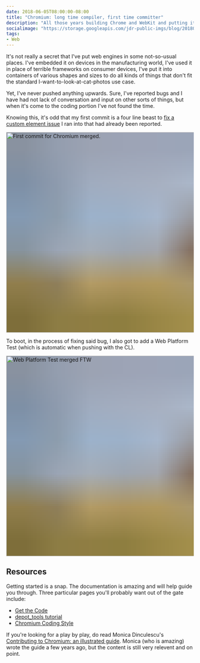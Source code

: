 ```yaml
---
date: 2018-06-05T08:00:00-08:00
title: "Chromium: long time compiler, first time committer"
description: "All those years building Chrome and WebKit and putting it places, and yet this is my first commit."
socialimage: "https://storage.googleapis.com/jdr-public-imgs/blog/20180605-chromium-first-commit-twitter-1024x535.jpg"
tags:
- Web
---
```


It's not really a secret that I've put web engines in some not-so-usual places. I've embedded it on devices in the manufacturing world, I've used it in place of terrible frameworks on consumer devices, I've put it into containers of various shapes and sizes to do all kinds of things that don't fit the standard I-want-to-look-at-cat-photos use case.

Yet, I've never pushed anything upwards. Sure, I've reported bugs and I have had not lack of conversation and input on other sorts of things, but when it's come to the coding portion I've not found the time.

Knowing this, it's odd that my first commit is a four line beast to [fix a custom element issue](https://bugs.chromium.org/p/chromium/issues/detail?id=841725) I ran into that had already been reported.

<img decoding="async" loading="lazy" width="800" height="538" style="background-size: cover;
          background-image: url('data:image/svg+xml;charset=utf-8,%3Csvg xmlns=\'http%3A//www.w3.org/2000/svg\' xmlns%3Axlink=\'http%3A//www.w3.org/1999/xlink\' viewBox=\'0 0 1280 853\'%3E%3Cfilter id=\'b\' color-interpolation-filters=\'sRGB\'%3E%3CfeGaussianBlur stdDeviation=\'.5\'%3E%3C/feGaussianBlur%3E%3CfeComponentTransfer%3E%3CfeFuncA type=\'discrete\' tableValues=\'1 1\'%3E%3C/feFuncA%3E%3C/feComponentTransfer%3E%3C/filter%3E%3Cimage filter=\'url(%23b)\' x=\'0\' y=\'0\' height=\'100%25\' width=\'100%25\' xlink%3Ahref=\'data%3Aimage/png;base64,iVBORw0KGgoAAAANSUhEUgAAAAkAAAAGCAIAAACepSOSAAAACXBIWXMAAC4jAAAuIwF4pT92AAAAs0lEQVQI1wGoAFf/AImSoJSer5yjs52ktp2luJuluKOpuJefsoCNowB+kKaOm66grL+krsCnsMGrt8m1u8mzt8OVoLIAhJqzjZ2tnLLLnLHJp7fNmpyjqbPCqLrRjqO7AIeUn5ultaWtt56msaSnroZyY4mBgLq7wY6TmwCRfk2Pf1uzm2WulV+xmV6rmGyQfFm3nWSBcEIAfm46jX1FkH5Djn5AmodGo49MopBLlIRBfG8yj/dfjF5frTUAAAAASUVORK5CYII=\'%3E%3C/image%3E%3C/svg%3E');" src="https://storage.googleapis.com/jdr-public-imgs/blog/20180605-chromium-first-commit-twitter-1024x535.jpg" alt="First commit for Chromium merged.">

To boot, in the process of fixing said bug, I also got to add a Web Platform Test (which is automatic when pushing with the CL).

<img decoding="async" loading="lazy" width="800" height="538" style="background-size: cover;
          background-image: url('data:image/svg+xml;charset=utf-8,%3Csvg xmlns=\'http%3A//www.w3.org/2000/svg\' xmlns%3Axlink=\'http%3A//www.w3.org/1999/xlink\' viewBox=\'0 0 1280 853\'%3E%3Cfilter id=\'b\' color-interpolation-filters=\'sRGB\'%3E%3CfeGaussianBlur stdDeviation=\'.5\'%3E%3C/feGaussianBlur%3E%3CfeComponentTransfer%3E%3CfeFuncA type=\'discrete\' tableValues=\'1 1\'%3E%3C/feFuncA%3E%3C/feComponentTransfer%3E%3C/filter%3E%3Cimage filter=\'url(%23b)\' x=\'0\' y=\'0\' height=\'100%25\' width=\'100%25\' xlink%3Ahref=\'data%3Aimage/png;base64,iVBORw0KGgoAAAANSUhEUgAAAAkAAAAGCAIAAACepSOSAAAACXBIWXMAAC4jAAAuIwF4pT92AAAAs0lEQVQI1wGoAFf/AImSoJSer5yjs52ktp2luJuluKOpuJefsoCNowB+kKaOm66grL+krsCnsMGrt8m1u8mzt8OVoLIAhJqzjZ2tnLLLnLHJp7fNmpyjqbPCqLrRjqO7AIeUn5ultaWtt56msaSnroZyY4mBgLq7wY6TmwCRfk2Pf1uzm2WulV+xmV6rmGyQfFm3nWSBcEIAfm46jX1FkH5Djn5AmodGo49MopBLlIRBfG8yj/dfjF5frTUAAAAASUVORK5CYII=\'%3E%3C/image%3E%3C/svg%3E');" src="https://storage.googleapis.com/jdr-public-imgs/blog/20180605-wpt-test-twitter-1024x535.jpg" alt="Web Platform Test merged FTW">

## Resources

Getting started is a snap. The documentation is amazing and will help guide you through. Three particular pages you'll probably want out of the gate include:

- [Get the Code](https://www.chromium.org/developers/how-tos/get-the-code)
- [depot_tools tutorial](https://commondatastorage.googleapis.com/chrome-infra-docs/flat/depot_tools/docs/html/depot_tools_tutorial.html)
- [Chromium Coding Style](https://chromium.googlesource.com/chromium/src/+/master/styleguide/styleguide.md)

If you're looking for a play by play, do read Monica Dinculescu's [Contributing to Chromium: an illustrated guide](https://meowni.ca/posts/chromium-101/). Monica (who is amazing) wrote the guide a few years ago, but the content is still very relevent and on point.
